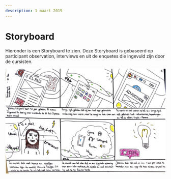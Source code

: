 ```yaml
---
description: 1 maart 2019
---
```


# Storyboard

Hieronder is een Storyboard te zien. Deze Storyboard is gebaseerd op participant observation, interviews en uit de enquetes die ingevuld zijn door de cursisten. 

![](../../../.gitbook/assets/scan-7-may-2019-4-11-1.jpg)


